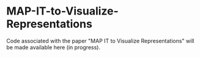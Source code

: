 # MAP-IT-to-Visualize-Representations
Code associated with the paper "MAP IT to Visualize Representations" will be made available here (in progress).
